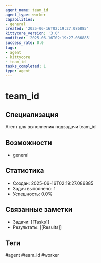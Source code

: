 ```yaml
---
agent_name: team_id
agent_type: worker
capabilities:
- general
created: '2025-06-16T02:19:27.086885'
kittycore_version: '3.0'
modified: '2025-06-16T02:19:27.086885'
success_rate: 0.0
tags:
- agent
- kittycore
- team_id
tasks_completed: 1
type: agent
---
```


# team_id

## Специализация
Агент для выполнения подзадачи team_id

## Возможности
- general

## Статистика
- Создан: 2025-06-16T02:19:27.086885
- Задач выполнено: 1
- Успешность: 0.0%

## Связанные заметки
- Задачи: [[Tasks]]
- Результаты: [[Results]]

## Теги
#agent #team_id #worker
